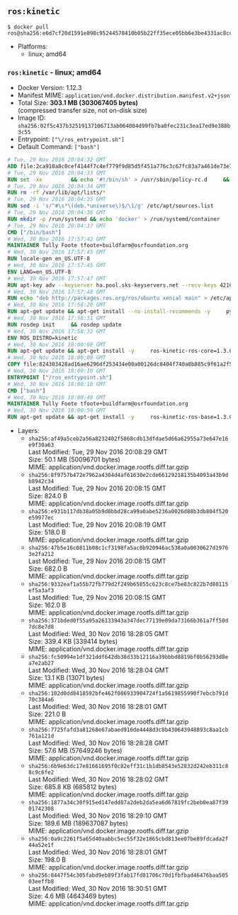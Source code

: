 ## `ros:kinetic`

```console
$ docker pull ros@sha256:e6d7cf20d1591e898c95244578410b05b22ff35ece05bb6e3be4331ac8cc96cf
```

-	Platforms:
	-	linux; amd64

### `ros:kinetic` - linux; amd64

-	Docker Version: 1.12.3
-	Manifest MIME: `application/vnd.docker.distribution.manifest.v2+json`
-	Total Size: **303.1 MB (303067405 bytes)**  
	(compressed transfer size, not on-disk size)
-	Image ID: `sha256:02f5c437b32519137106713ab064004d99fb7ba0fec231c3ea17ed9e388b3c55`
-	Entrypoint: `["\/ros_entrypoint.sh"]`
-	Default Command: `["bash"]`

```dockerfile
# Tue, 29 Nov 2016 20:04:32 GMT
ADD file:2ca910a8c0cef4144f7c4ef779f9d85d5f451a776c3c67fc83a7a461de73e7d7 in / 
# Tue, 29 Nov 2016 20:04:33 GMT
RUN set -xe 		&& echo '#!/bin/sh' > /usr/sbin/policy-rc.d 	&& echo 'exit 101' >> /usr/sbin/policy-rc.d 	&& chmod +x /usr/sbin/policy-rc.d 		&& dpkg-divert --local --rename --add /sbin/initctl 	&& cp -a /usr/sbin/policy-rc.d /sbin/initctl 	&& sed -i 's/^exit.*/exit 0/' /sbin/initctl 		&& echo 'force-unsafe-io' > /etc/dpkg/dpkg.cfg.d/docker-apt-speedup 		&& echo 'DPkg::Post-Invoke { "rm -f /var/cache/apt/archives/*.deb /var/cache/apt/archives/partial/*.deb /var/cache/apt/*.bin || true"; };' > /etc/apt/apt.conf.d/docker-clean 	&& echo 'APT::Update::Post-Invoke { "rm -f /var/cache/apt/archives/*.deb /var/cache/apt/archives/partial/*.deb /var/cache/apt/*.bin || true"; };' >> /etc/apt/apt.conf.d/docker-clean 	&& echo 'Dir::Cache::pkgcache ""; Dir::Cache::srcpkgcache "";' >> /etc/apt/apt.conf.d/docker-clean 		&& echo 'Acquire::Languages "none";' > /etc/apt/apt.conf.d/docker-no-languages 		&& echo 'Acquire::GzipIndexes "true"; Acquire::CompressionTypes::Order:: "gz";' > /etc/apt/apt.conf.d/docker-gzip-indexes 		&& echo 'Apt::AutoRemove::SuggestsImportant "false";' > /etc/apt/apt.conf.d/docker-autoremove-suggests
# Tue, 29 Nov 2016 20:04:34 GMT
RUN rm -rf /var/lib/apt/lists/*
# Tue, 29 Nov 2016 20:04:35 GMT
RUN sed -i 's/^#\s*\(deb.*universe\)$/\1/g' /etc/apt/sources.list
# Tue, 29 Nov 2016 20:04:36 GMT
RUN mkdir -p /run/systemd && echo 'docker' > /run/systemd/container
# Tue, 29 Nov 2016 20:04:37 GMT
CMD ["/bin/bash"]
# Wed, 30 Nov 2016 17:57:42 GMT
MAINTAINER Tully Foote tfoote+buildfarm@osrfoundation.org
# Wed, 30 Nov 2016 17:57:45 GMT
RUN locale-gen en_US.UTF-8
# Wed, 30 Nov 2016 17:57:45 GMT
ENV LANG=en_US.UTF-8
# Wed, 30 Nov 2016 17:57:47 GMT
RUN apt-key adv --keyserver ha.pool.sks-keyservers.net --recv-keys 421C365BD9FF1F717815A3895523BAEEB01FA116
# Wed, 30 Nov 2016 17:57:48 GMT
RUN echo "deb http://packages.ros.org/ros/ubuntu xenial main" > /etc/apt/sources.list.d/ros-latest.list
# Wed, 30 Nov 2016 17:58:20 GMT
RUN apt-get update && apt-get install --no-install-recommends -y     python-rosdep     python-rosinstall     python-vcstools     && rm -rf /var/lib/apt/lists/*
# Wed, 30 Nov 2016 17:58:31 GMT
RUN rosdep init     && rosdep update
# Wed, 30 Nov 2016 17:58:32 GMT
ENV ROS_DISTRO=kinetic
# Wed, 30 Nov 2016 18:00:08 GMT
RUN apt-get update && apt-get install -y     ros-kinetic-ros-core=1.3.0-0*     && rm -rf /var/lib/apt/lists/*
# Wed, 30 Nov 2016 18:00:09 GMT
COPY file:824303428ad16ae6296df253434e00a00126dc8404f740a8b885c9f61a2f5fcb in / 
# Wed, 30 Nov 2016 18:00:10 GMT
ENTRYPOINT ["/ros_entrypoint.sh"]
# Wed, 30 Nov 2016 18:00:10 GMT
CMD ["bash"]
# Wed, 30 Nov 2016 18:00:49 GMT
MAINTAINER Tully Foote tfoote+buildfarm@osrfoundation.org
# Wed, 30 Nov 2016 18:00:59 GMT
RUN apt-get update && apt-get install -y     ros-kinetic-ros-base=1.3.0-0*     && rm -rf /var/lib/apt/lists/*
```

-	Layers:
	-	`sha256:af49a5ceb2a56a8232402f5868cdb13dfdae5d66a62955a73e647e16e9f30a63`  
		Last Modified: Tue, 29 Nov 2016 20:08:29 GMT  
		Size: 50.1 MB (50096701 bytes)  
		MIME: application/vnd.docker.image.rootfs.diff.tar.gzip
	-	`sha256:8f9757b472e7962a4304d4af61630e2cde66129218135b4093a43b9db8942c34`  
		Last Modified: Tue, 29 Nov 2016 20:08:15 GMT  
		Size: 824.0 B  
		MIME: application/vnd.docker.image.rootfs.diff.tar.gzip
	-	`sha256:e931b117db38a05b9d0bbd28ca99a0abe5236a0026d88b3db804f520e59977ec`  
		Last Modified: Tue, 29 Nov 2016 20:08:19 GMT  
		Size: 518.0 B  
		MIME: application/vnd.docker.image.rootfs.diff.tar.gzip
	-	`sha256:47b5e16c0811b08c1cf3198fa5ac0b920946ac538a0a0030627d19763e2fa212`  
		Last Modified: Tue, 29 Nov 2016 20:08:15 GMT  
		Size: 682.0 B  
		MIME: application/vnd.docker.image.rootfs.diff.tar.gzip
	-	`sha256:9332eaf1a55b72fb779d2f249b65855c623c8ce7be83c822b7d80115ef5a3af3`  
		Last Modified: Tue, 29 Nov 2016 20:08:15 GMT  
		Size: 162.0 B  
		MIME: application/vnd.docker.image.rootfs.diff.tar.gzip
	-	`sha256:371bded0f55a95a26133943a347dec77139e09da73166b361a7ff50d7dc8e7d8`  
		Last Modified: Wed, 30 Nov 2016 18:28:05 GMT  
		Size: 339.4 KB (339414 bytes)  
		MIME: application/vnd.docker.image.rootfs.diff.tar.gzip
	-	`sha256:fc50994e1df321ddf642db38d33b12116a39bbbd8819bf0b56293d8ea7e2ab27`  
		Last Modified: Wed, 30 Nov 2016 18:28:04 GMT  
		Size: 13.1 KB (13071 bytes)  
		MIME: application/vnd.docker.image.rootfs.diff.tar.gzip
	-	`sha256:102d0dd8418592bfe462f086933904724f1a5619855990f7ebcb791d70c384a6`  
		Last Modified: Wed, 30 Nov 2016 18:28:01 GMT  
		Size: 221.0 B  
		MIME: application/vnd.docker.image.rootfs.diff.tar.gzip
	-	`sha256:7725fafd3a81268e67abaed916de4448d3c8b430643948893c8aa1cb761a121d`  
		Last Modified: Wed, 30 Nov 2016 18:28:28 GMT  
		Size: 57.6 MB (57649246 bytes)  
		MIME: application/vnd.docker.image.rootfs.diff.tar.gzip
	-	`sha256:6b9e63dc17e81661695f0c82eff31c1b1db8543e52832d242eb311c88c9c6fe2`  
		Last Modified: Wed, 30 Nov 2016 18:28:02 GMT  
		Size: 685.8 KB (685812 bytes)  
		MIME: application/vnd.docker.image.rootfs.diff.tar.gzip
	-	`sha256:1877a34c30f915ed147edd87a2deb2da5ea6d67819fc2beb0ea87f3901742308`  
		Last Modified: Wed, 30 Nov 2016 18:29:10 GMT  
		Size: 189.6 MB (189637087 bytes)  
		MIME: application/vnd.docker.image.rootfs.diff.tar.gzip
	-	`sha256:0a9c2261f5a65d40aabbc5ec55f32e1865cbd813ee07be89fdcada2f44a52e1f`  
		Last Modified: Wed, 30 Nov 2016 18:28:01 GMT  
		Size: 198.0 B  
		MIME: application/vnd.docker.image.rootfs.diff.tar.gzip
	-	`sha256:8447f54c305fabd9eb89f3fab17fd81706c70d1fbfbad46476baa50503eeffb8`  
		Last Modified: Wed, 30 Nov 2016 18:30:51 GMT  
		Size: 4.6 MB (4643469 bytes)  
		MIME: application/vnd.docker.image.rootfs.diff.tar.gzip
